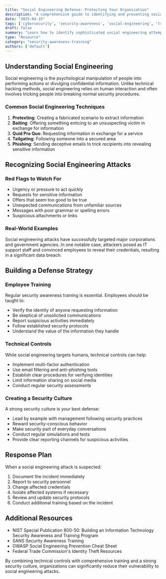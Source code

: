 ```yaml
---
title: "Social Engineering Defense: Protecting Your Organization"
description: "A comprehensive guide to identifying and preventing social engineering attacks in your organization."
date: "2025-04-15"
tags: ['cybersecurity', 'security-awareness', 'social-engineering', 'training']
draft: false
summary: "Learn how to identify sophisticated social engineering attempts, train employees on security best practices, and implement controls to protect your organization."
type: "Resource"
category: "security-awareness-training"
authors: ['default']
---
```


## Understanding Social Engineering

Social engineering is the psychological manipulation of people into performing actions or divulging confidential information. Unlike technical hacking methods, social engineering relies on human interaction and often involves tricking people into breaking normal security procedures.

### Common Social Engineering Techniques

1. **Pretexting**: Creating a fabricated scenario to extract information
2. **Baiting**: Offering something enticing to an unsuspecting victim in exchange for information
3. **Quid Pro Quo**: Requesting information in exchange for a service
4. **Tailgating**: Following someone into a secured area
5. **Phishing**: Sending deceptive emails to trick recipients into revealing sensitive information

## Recognizing Social Engineering Attacks

### Red Flags to Watch For

- Urgency or pressure to act quickly
- Requests for sensitive information
- Offers that seem too good to be true
- Unexpected communications from unfamiliar sources
- Messages with poor grammar or spelling errors
- Suspicious attachments or links

### Real-World Examples

Social engineering attacks have successfully targeted major corporations and government agencies. In one notable case, attackers posed as IT support staff and convinced employees to reveal their credentials, resulting in a significant data breach.

## Building a Defense Strategy

### Employee Training

Regular security awareness training is essential. Employees should be taught to:

- Verify the identity of anyone requesting information
- Be skeptical of unsolicited communications
- Report suspicious activities immediately
- Follow established security protocols
- Understand the value of the information they handle

### Technical Controls

While social engineering targets humans, technical controls can help:

- Implement multi-factor authentication
- Use email filtering and anti-phishing tools
- Establish clear procedures for verifying identities
- Limit information sharing on social media
- Conduct regular security assessments

### Creating a Security Culture

A strong security culture is your best defense:

- Lead by example with management following security practices
- Reward security-conscious behavior
- Make security part of everyday conversations
- Conduct regular simulations and tests
- Provide clear reporting channels for suspicious activities

## Response Plan

When a social engineering attack is suspected:

1. Document the incident immediately
2. Report to security personnel
3. Change affected credentials
4. Isolate affected systems if necessary
5. Review and update security protocols
6. Conduct additional training based on the incident

## Additional Resources

- NIST Special Publication 800-50: Building an Information Technology Security Awareness and Training Program
- SANS Security Awareness Training
- OWASP Social Engineering Prevention Cheat Sheet
- Federal Trade Commission's Identity Theft Resources

By combining technical controls with comprehensive training and a strong security culture, organizations can significantly reduce their vulnerability to social engineering attacks.
